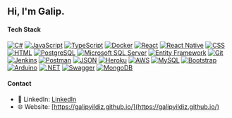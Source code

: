 ## Hi, I'm Galip.

#### Tech Stack

[![C#](https://img.shields.io/badge/C%23-239120?style=for-the-badge&logo=c-sharp&logoColor=white)](#)
[![JavaScript](https://img.shields.io/badge/JavaScript-F7DF1E?style=for-the-badge&logo=javascript&logoColor=black)](#)
[![TypeScript](https://img.shields.io/badge/TypeScript-3178C6?style=for-the-badge&logo=typescript&logoColor=white)](#)
[![Docker](https://img.shields.io/badge/Docker-2496ED?style=for-the-badge&logo=docker&logoColor=white)](#)
[![React](https://img.shields.io/badge/React-61DAFB?style=for-the-badge&logo=react&logoColor=black)](#)
[![React Native](https://img.shields.io/badge/React_Native-0088CC?style=for-the-badge&logo=react&logoColor=white)](#)
[![CSS](https://img.shields.io/badge/CSS-1572B6?style=for-the-badge&logo=css3&logoColor=white)](#)
[![HTML](https://img.shields.io/badge/HTML-E34F26?style=for-the-badge&logo=html5&logoColor=white)](#)
[![PostgreSQL](https://img.shields.io/badge/PostgreSQL-336791?style=for-the-badge&logo=postgresql&logoColor=white)](#)
[![Microsoft SQL Server](https://img.shields.io/badge/Microsoft_SQL_Server-CC2927?style=for-the-badge&logo=microsoft-sql-server&logoColor=white)](#)
[![Entity Framework](https://img.shields.io/badge/Entity_Framework-512BD4?style=for-the-badge&logo=.net&logoColor=white)](#)
[![Git](https://img.shields.io/badge/Git-F05032?style=for-the-badge&logo=git&logoColor=white)](#)
[![Jenkins](https://img.shields.io/badge/Jenkins-D24939?style=for-the-badge&logo=jenkins&logoColor=white)](#)
[![Postman](https://img.shields.io/badge/Postman-FF6C37?style=for-the-badge&logo=postman&logoColor=white)](#)
[![JSON](https://img.shields.io/badge/JSON-000000?style=for-the-badge&logo=json&logoColor=white)](#)
[![Heroku](https://img.shields.io/badge/Heroku-430098?style=for-the-badge&logo=heroku&logoColor=white)](#)
[![AWS](https://img.shields.io/badge/AWS-232F3E?style=for-the-badge&logo=amazon-aws&logoColor=white)](#)
[![MySQL](https://img.shields.io/badge/MySQL-4479A1?style=for-the-badge&logo=mysql&logoColor=white)](#)
[![Bootstrap](https://img.shields.io/badge/Bootstrap-563D7C?style=for-the-badge&logo=bootstrap&logoColor=white)](#)
[![Arduino](https://img.shields.io/badge/Arduino-00979D?style=for-the-badge&logo=arduino&logoColor=white)](#)
[![.NET](https://img.shields.io/badge/.NET-512BD4?style=for-the-badge&logo=.net&logoColor=white)](#)
[![Swagger](https://img.shields.io/badge/Swagger-85EA2D?style=for-the-badge&logo=swagger&logoColor=black)](#)
[![MongoDB](https://img.shields.io/badge/MongoDB-47A248?style=for-the-badge&logo=mongodb&logoColor=white)](#)

#### Contact

- 🔗 LinkedIn: [LinkedIn](https://www.linkedin.com/in/galipyildiz/)
- 🌐 Website: [https://galipyildiz.github.io/](https://galipyildiz.github.io/)

